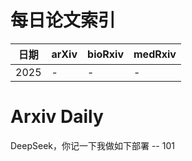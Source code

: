 # 每日论文索引

| 日期 | arXiv | bioRxiv | medRxiv |
|------|-------|---------|---------|
| 2025 | - | - | - |
































































































































































































# Arxiv Daily


DeepSeek，你记一下我做如下部署 -- 101
